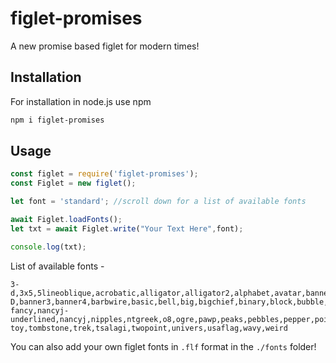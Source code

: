 # figlet-promises

A new promise based figlet for modern times!

## Installation

For installation in node.js use npm

```bash
npm i figlet-promises
```

## Usage

```node.js
const figlet = require('figlet-promises');
const Figlet = new figlet();

let font = 'standard'; //scroll down for a list of available fonts

await Figlet.loadFonts();
let txt = await Figlet.write("Your Text Here",font);

console.log(txt);
```

List of available fonts - 
```
3-d,3x5,5lineoblique,acrobatic,alligator,alligator2,alphabet,avatar,banner,banner3-D,banner3,banner4,barbwire,basic,bell,big,bigchief,binary,block,bubble,bulbhead,calgphy2,caligraphy,catwalk,chunky,coinstak,colossal,computer,contessa,contrast,cosmic,cosmike,cricket,cursive,cyberlarge,cybermedium,cybersmall,diamond,digital,doh,doom,dotmatrix,drpepper,eftichess,eftifont,eftipiti,eftirobot,eftitalic,eftiwall,eftiwater,epic,fender,fourtops,fuzzy,goofy,gothic,graffiti,hollywood,invita,isometric1,isometric2,isometric3,isometric4,italic,ivrit,jazmine,jerusalem,katakana,kban,larry3d,lcd,lean,letters,linux,lockergnome,madrid,marquee,maxfour,mike,mini,mirror,mnemonic,morse,moscow,nancyj-fancy,nancyj-underlined,nancyj,nipples,ntgreek,o8,ogre,pawp,peaks,pebbles,pepper,poison,puffy,pyramid,relief,relief2,rev,roman,rot13,rounded,rowancap,rozzo,runic,runyc,sblood,script,serifcap,shadow,short,slant,slide,slscript,small,smisome1,smkeyboard,smscript,smshadow,smslant,smtengwar,speed,stampatello,standard,starwars,stellar,stop,straight,tanja,tengwar,term,thick,thin,threepoint,ticks,ticksslant,tinker-toy,tombstone,trek,tsalagi,twopoint,univers,usaflag,wavy,weird
```

You can also add your own figlet fonts in `.flf` format in the `./fonts` folder!